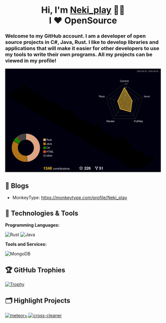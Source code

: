 <h1 align="center">
  Hi, I'm <a href="https://github.com/Nekiplay">Neki_play</a> 👋🏻<br>
  I ❤️ OpenSource
</h1>
<h3>Welcome to my GitHub account. I am a developer of open source projects in C#, Java, Rust. I like to develop libraries and applications that will make it easier for other developers to use my tools to write their own programs. All my projects can be viewed in my profile!</h3>

![Profile Stats](https://raw.githubusercontent.com/Nekiplay/Nekiplay/refs/heads/main/profile-3d-contrib/profile-night-rainbow.svg)


## 📝 Blogs

- MonkeyType: https://monkeytype.com/profile/Neki_play

## 🔧 Technologies & Tools

**Programming Languages:**

![Rust](https://img.shields.io/badge/Code-Rust-informational?style=flat&logo=rust&logoColor=white&color=6aa6f8)
![Java](https://img.shields.io/badge/Code-Java-informational?style=flat&logo=openjdk&logoColor=white&color=6aa6f8)

**Tools and Services:**

![MongoDB](https://img.shields.io/badge/DB-MongoBD-informational?style=flat&logo=mongodb&logoColor=white&color=6aa6f8)

## 🏆 GitHub Trophies

[![Trophy](https://github-profile-trophy.vercel.app/?username=Nekiplay&theme=nord&column=7)](https://github.com/Nekiplay/github-profile-trophy)

## 🗂️ Highlight Projects

<a href="https://github.com/MeteorClientPlus/MeteorPlus">
  <img align="center" src="https://github-readme-stats.vercel.app/api/pin/?username=MeteorClientPlus&repo=MeteorPlus&show_icons=true&line_height=27&title_color=6aa6f8&text_color=8a919a&icon_color=6aa6f8&bg_color=22272e" alt="meteor+" />
</a>

<a href="https://github.com/WinBooster/Cross-Cleaner">
  <img align="center" src="https://github-readme-stats.vercel.app/api/pin/?username=WinBooster&repo=Cross-Cleaner&show_icons=true&line_height=27&title_color=6aa6f8&text_color=8a919a&icon_color=6aa6f8&bg_color=22272e" alt="cross-cleaner" />
</a>
